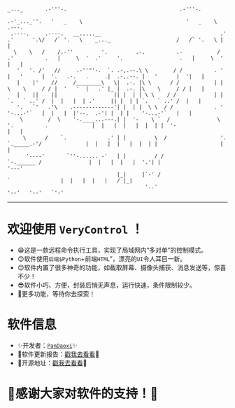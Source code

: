 ```
                                                                         _..._       .-'''-.                                    .-'''-.
                                                                      .-'_..._''.   '   _    \                                 '   _    \  .---.
 .----.     .----.   __.....__                                      .' .'      '.\/   /` '.   \    _..._                     /   /` '.   \ |   |
  \    \   /    /.-''         '.         .-.          .-           / .'          .   |     \  '  .'     '.                  .   |     \  ' |   |
   '   '. /'   //     .-''"'-.  `. .-,.--.\ \        / /          . '            |   '      |  '.   .-.   .     .|  .-,.--. |   '      |  '|   |
   |    |'    //     /________\   \|  .-. |\ \      / /           | |            \    \     / / |  '   '  |   .' |_ |  .-. |\    \     / / |   |
   |    ||    ||                  || |  | | \ \    / /            | |             `.   ` ..' /  |  |   |  | .'     || |  | | `.   ` ..' /  |   |
   '.   `'   .'\    .-------------'| |  | |  \ \  / /             . '                '-...-'`   |  |   |  |'--.  .-'| |  | |    '-...-'`   |   |
    \        /  \    '-.____...---.| |  '-    \ `  /               \ '.          .              |  |   |  |   |  |  | |  '-                |   |
     \      /    `.             .' | |         \  /                 '. `._____.-'/              |  |   |  |   |  |  | |                    |   |
      '----'       `''-...... -'   | |         / /                    `-.______ /               |  |   |  |   |  '.'| |                    '---'
                                   |_|     |`-' /                              `                |  |   |  |   |   / |_|
                                            '..'                                                '--'   '--'   `'-'

```

---

# 欢迎使用 `VeryControl` ！
- 😁这是一款远程命令执行工具，实现了局域网内“多对单”的控制模式。
- 😊软件使用`后端$Python`+前端`HTML`”，漂亮的`UI`令人耳目一新。
- 😍软件内置了很多神奇的功能，如截取屏幕、摄像头捕获、消息发送等，惊喜不少！
- 😎软件小巧、方便，封装后悄无声息，运行快速，条件限制较少。
- 🧐更多功能，等待你去探索！

# 软件信息
- ✨开发者：[`PanDaoxi`](https://pandaoxi.github.io/)✨
- 🎉软件更新报告：[戳我去看看](https://github.com/pandaoxi/very-control/blob/main/Very_Control/About/Update/README.md)🎉
- 🎈开源地址：[戳我去看看](https://github.com/pandaoxi/very-control/tree/main/Very_Control)🎈

# 🥰感谢大家对软件的支持！🥰
